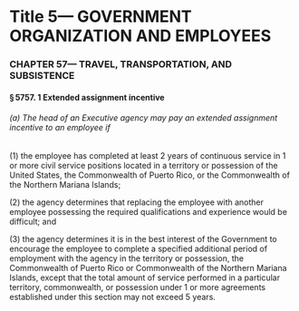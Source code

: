 
# Title 5— GOVERNMENT ORGANIZATION AND EMPLOYEES
### CHAPTER 57— TRAVEL, TRANSPORTATION, AND SUBSISTENCE
#### § 5757. 1 Extended assignment incentive
###### (a) The head of an Executive agency may pay an extended assignment incentive to an employee if

(1) the employee has completed at least 2 years of continuous service in 1 or more civil service positions located in a territory or possession of the United States, the Commonwealth of Puerto Rico, or the Commonwealth of the Northern Mariana Islands;

(2) the agency determines that replacing the employee with another employee possessing the required qualifications and experience would be difficult; and

(3) the agency determines it is in the best interest of the Government to encourage the employee to complete a specified additional period of employment with the agency in the territory or possession, the Commonwealth of Puerto Rico or Commonwealth of the Northern Mariana Islands, except that the total amount of service performed in a particular territory, commonwealth, or possession under 1 or more agreements established under this section may not exceed 5 years.
